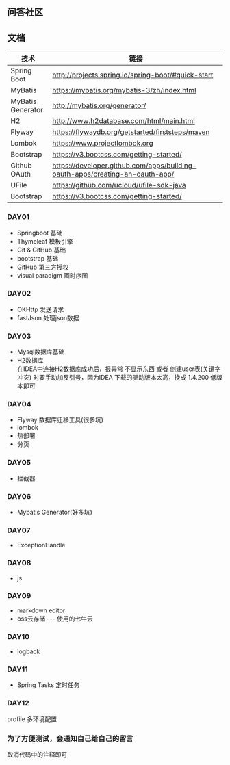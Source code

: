 ## 问答社区

## 文档
|  技术   |  链接   |
| --- | --- |
|  Spring Boot   |  http://projects.spring.io/spring-boot/#quick-start   |
|   MyBatis  |  https://mybatis.org/mybatis-3/zh/index.html   |
|   MyBatis Generator  |  http://mybatis.org/generator/   |
|   H2  |   http://www.h2database.com/html/main.html  |
|   Flyway  |   https://flywaydb.org/getstarted/firststeps/maven  |
|Lombok| https://www.projectlombok.org |
|Bootstrap|https://v3.bootcss.com/getting-started/|
|Github OAuth|https://developer.github.com/apps/building-oauth-apps/creating-an-oauth-app/|
|UFile|https://github.com/ucloud/ufile-sdk-java|
|Bootstrap|https://v3.bootcss.com/getting-started/|


### DAY01
* Springboot 基础  
* Thymeleaf 模板引擎
* Git & GitHub 基础
* bootstrap 基础
* GitHub 第三方授权
* visual paradigm 画时序图

### DAY02
* OKHttp 发送请求
* fastJson 处理json数据

### DAY03
* Mysql数据库基础
* H2数据库  
在IDEA中连接H2数据库成功后，报异常 不显示东西 或者 创建user表(关键字冲突) 时要手动加反引号，因为IDEA 下载的驱动版本太高，换成 1.4.200 低版本即可

### DAY04
* Flyway 数据库迁移工具(很多坑)
* lombok
* 热部署
* 分页

### DAY05
* 拦截器

### DAY06
* Mybatis Generator(好多坑)

### DAY07
* ExceptionHandle

### DAY08
* js

### DAY09
* markdown editor
* oss云存储 --- 使用的七牛云

### DAY10
* logback

### DAY11
* Spring Tasks 定时任务

### DAY12
profile 多环境配置

### 为了方便测试，会通知自己给自己的留言
取消代码中的注释即可